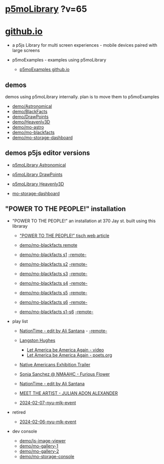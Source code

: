 # [p5moLibrary](https://github.com/molab-itp/p5moLibrary) ?v=65

# [github.io](https://molab-itp.github.io/p5moLibrary/src?v=65)

- a p5js Library for multi screen experiences - mobile devices paired with large screens

- p5moExamples - examples using p5moLibrary

  - [ p5moExamples github.io ](https://molab-itp.github.io/p5moExamples)

## demos

demos using p5moLibrary internally. plan is to move them to p5moExamples

- [demo/Astronomical](demo/Astronomical?v=65)
- [demo/BlackFacts](demo/BlackFacts?v=65)
- [demo/DrawPoints](demo/DrawPoints?v=65)
- [demo/Heavenly3D](demo/Heavenly3D?v=65)
- [demo/mo-astro](demo/mo-astro?v=65)
- [demo/mo-blackfacts](demo/mo-blackfacts?v=65)
- [demo/mo-storage-dashboard](demo/mo-storage-dashboard?v=65)

## demos p5js editor versions

- [p5moLibrary Astronomical](https://editor.p5js.org/jht9629-nyu/sketches/iIIAb8KIDr)

- [p5moLibrary DrawPoints](https://editor.p5js.org/jht9629-nyu/sketches/TQyVoswjQ)

- [p5moLibrary Heavenly3D](https://editor.p5js.org/jht9629-nyu/sketches/6VM5IMP4m)

- [mo-storage-dashboard](https://editor.p5js.org/jht9629-nyu/sketches/Osz28nOS9)

## "POWER TO THE PEOPLE!" installation

- "POWER TO THE PEOPLE!" an installation at 370 Jay st. built using this libraray

  - ["POWER TO THE PEOPLE!" tisch web article](https://tisch.nyu.edu/itp/news/spring-2024/community-facing-interactive-installations-on-the-ground-floor-o)

  - [demo/mo-blackfacts remote](demo/mo-blackfacts?v=65)
  - [demo/mo-blackfacts s1](demo/mo-blackfacts?v=65&group=s1&qrcode=mo-blackfacts-qrcode-1.png) [-remote-](demo/mo-blackfacts?v=65&group=s1)
  - [demo/mo-blackfacts s2](demo/mo-blackfacts?v=65&group=s2&qrcode=mo-blackfacts-qrcode-2.png) [-remote-](demo/mo-blackfacts?v=65&group=s2)
  - [demo/mo-blackfacts s3](demo/mo-blackfacts?v=65&group=s3&qrcode=mo-blackfacts-qrcode-3.png) [-remote-](demo/mo-blackfacts?v=65&group=s3)
  - [demo/mo-blackfacts s4](demo/mo-blackfacts?v=65&group=s4&qrcode=mo-blackfacts-qrcode-4.png) [-remote-](demo/mo-blackfacts?v=65&group=s4)
  - [demo/mo-blackfacts s5](demo/mo-blackfacts?v=65&group=s5&qrcode=mo-blackfacts-qrcode-5.png) [-remote-](demo/mo-blackfacts?v=65&group=s5)
  - [demo/mo-blackfacts s6](demo/mo-blackfacts?v=65&group=s6&qrcode=mo-blackfacts-qrcode-6.png) [-remote-](demo/mo-blackfacts?v=65&group=s6)
  - [demo/mo-blackfacts s1-s6](demo/mo-blackfacts?v=65&group=s1,s2,s3,s4,s5,s6&qrcode=mo-blackfacts-qrcode-1-6.png) [-remote-](demo/mo-blackfacts?v=65&group=s1,s2,s3,s4,s5,s6)

- play list

  - [NationTime - edit by Ali Santana](demo/mo-videoplayer/?playlist=-UtKxghWlvY&title=NationTime%20-%20ELUCID%20-%20BETAMAX&qrcode=NationTime.png) - [-remote-](demo/mo-videoplayer/?playlist=-UtKxghWlvY&title=NationTime%20-%20ELUCID%20-%20BETAMAX)

  - [Langston Hughes ](demo/BlackFacts?playlist=XzI3huqpCi4)

    - [Let America be America Again - video](demo/mo-blackfacts?playlist=CFNM8GB_Yp0&title=%E2%98%85)
    - [Let America be America Again - poets.org](https://poets.org/poem/let-america-be-america-again)

  - [Native Americans Exhibition Trailer](demo/BlackFacts?playlist=hpjNGTYvpxw)

  - [Sonia Sanchez @ NMAAHC - Furious Flower](demo/mo-blackfacts?playlist=FNLp8e-cfgk&title=Sonia%20Sanchez)

  - [NationTime - edit by Ali Santana](demo/mo-videoplayer?playlist=-UtKxghWlvY&title=NationTime%20-%20ELUCID%20-%20BETAMAX&qrcode=NationTime.png)

  - [MEET THE ARTIST - JULIAN ADON ALEXANDER](demo/mo-blackfacts?playlist=wk0La_2igws&title=MEET%20THE%20ARTIST%20-%20JULIAN%20ADON%20ALEXANDE%20-%20What%20it%20is&qrcode=JULIAN.png)

  - [2024-02-07-nyu-mlk-event](demo/mo-blackfacts?playlist=lG758MniLYg&qrcode=annoucement-01.png&title=2024-02-07-nyu-mlk-event)

- retired

  - [2024-02-06-nyu-mlk-event](demo/mo-blackfacts?playlist=zbRz5xTaLYI&qrcode=annoucement-01.png&title=2024-02-06-nyu-mlk-event)
  <!-- - [Weapons of White Destruction - TJ](demo/mo-blackfacts?playlist=ob8YQPGJiHY&title=Weapons%20of%20White%20Destruction%20-%20TJ&&qrcode=TJ.png) -->

- dev console

  - [demo/js-image-viewer](demo/js-image-viewer?v=65)
  - [demo/mo-gallery-1](demo/mo-gallery-1?v=65)
  - [demo/mo-gallery-2](demo/mo-gallery-2?v=65)
  - [demo/mo-storage-console](demo/mo-storage-console?v=65)

<!--

- retired
  - [demo/mo-astro-host-0](demo/mo-astro-host-0?v=65)
  - [demo/mo-astro-host-1](demo/mo-astro-host-1?v=65)
  - [demo/mo-astro-remote-0](demo/mo-astro-remote-0?v=65)
  - [demo/mo-astro-remote-1](demo/mo-astro-remote-1?v=65)

  - [demo/mo-blackfacts-host](demo/mo-blackfacts-host?v=65)
  - [demo/mo-blackfacts-remote](demo/mo-blackfacts-remote?v=65)

# https://www.youtube.com/watch?v=hpjNGTYvpxw
# The Land Carries Our Ancestors: Contemporary Art by Native Americans Exhibition Trailer

 -->
